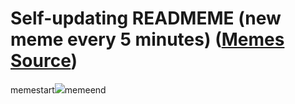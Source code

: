 # Self-updating READMEME (new meme every 5 minutes) ([Memes Source](https://bramses.notion.site/a49c1e962b7646879176ac3b327b6533?v=4d1eda54b170483cb03a40f257231764))

memestart![](https://www.notion.so/image/https%3A%2F%2Fs3-us-west-2.amazonaws.com%2Fsecure.notion-static.com%2Fffe1082d-7d1e-4ada-ab87-c5ca7f16bdd3%2FEA12765F-42F4-4F7F-94B7-D7324A361A5D.jpeg?table=block&id=3d773776-9a9d-4fb6-b3ba-95154a55c80b&cache=v2)memeend
